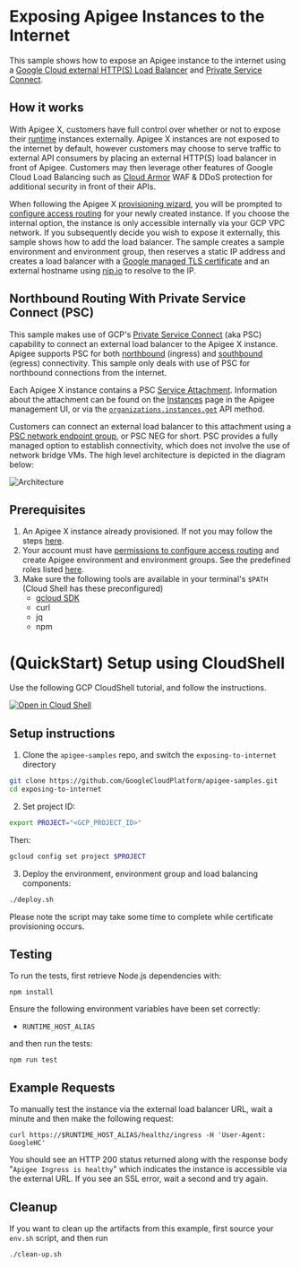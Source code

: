 # Exposing Apigee Instances to the Internet

This sample shows how to expose an Apigee instance to the internet using a [Google Cloud external HTTP(S) Load Balancer](https://cloud.google.com/load-balancing/docs/https) and [Private Service Connect](https://cloud.google.com/apigee/docs/api-platform/system-administration/northbound-networking-psc).

## How it works

With Apigee X, customers have full control over whether or not to expose their [runtime](https://cloud.google.com/apigee/docs/api-platform/get-started/what-apigee#componentsofapigeeedge-edgeapiservices) instances externally. Apigee X instances are not exposed to the internet by default, however customers may choose to serve traffic to external API consumers by placing an external HTTP(S) load balancer in front of Apigee. Customers may then leverage other features of Google Cloud Load Balancing such as [Cloud Armor](https://cloud.google.com/armor) WAF & DDoS protection for additional security in front of their APIs.

When following the Apigee X [provisioning wizard](https://cloud.google.com/apigee/docs/api-platform/get-started/wizard-select-project), you will be prompted to [configure access routing](https://cloud.google.com/apigee/docs/api-platform/get-started/configure-routing) for your newly created instance. If you choose the internal option, the instance is only accessible internally via your GCP VPC network. If you subsequently decide you wish to expose it externally, this sample shows how to add the load balancer. The sample creates a sample environment and environment group, then reserves a static IP address and creates a load balancer with a [Google managed TLS certificate](https://cloud.google.com/load-balancing/docs/ssl-certificates/google-managed-certs) and an external hostname using [nip.io](https://nip.io/) to resolve to the IP.

## Northbound Routing With Private Service Connect (PSC)

This sample makes use of GCP's [Private Service Connect](https://cloud.google.com/vpc/docs/private-service-connect) (aka PSC) capability to connect an external load balancer to the Apigee X instance.  Apigee supports PSC for both [northbound](https://cloud.google.com/apigee/docs/api-platform/system-administration/northbound-networking-psc) (ingress) and [southbound](https://cloud.google.com/apigee/docs/api-platform/architecture/southbound-networking-patterns-endpoints) (egress) connectivity.  This sample only deals with use of PSC for northbound connections from the internet.

Each Apigee X instance contains a PSC [Service Attachment](https://cloud.google.com/vpc/docs/about-vpc-hosted-services#service-attachments). Information about the attachment can be found on the [Instances](https://cloud.google.com/apigee/docs/api-platform/system-administration/instances) page in the Apigee management UI, or via the [`organizations.instances.get`](https://cloud.google.com/apigee/docs/reference/apis/apigee/rest/v1/organizations.instances/get) API method.

Customers can connect an external load balancer to this attachment using a [PSC network endpoint group](https://cloud.google.com/load-balancing/docs/negs#psc-neg), or PSC NEG for short.  PSC provides a fully managed option to establish connectivity, which does not involve the use of network bridge VMs.   The high level architecture is depicted in the diagram below:

![Architecture](https://cloud.google.com/static/apigee/docs/api-platform/images/psc-arch.png)

## Prerequisites
1. An Apigee X instance already provisioned. If not you may follow the steps [here](https://cloud.google.com/apigee/docs/api-platform/get-started/provisioning-intro).
2. Your account must have [permissions to configure access routing](https://cloud.google.com/apigee/docs/api-platform/get-started/permissions#access-routing-permissions) and create Apigee environment and environment groups. See the predefined roles listed [here](https://cloud.google.com/apigee/docs/api-platform/get-started/permissions#predefined-roles).
2. Make sure the following tools are available in your terminal's `$PATH` (Cloud Shell has these preconfigured)
    * [gcloud SDK](https://cloud.google.com/sdk/docs/install)
    * curl
    * jq
    * npm

# (QuickStart) Setup using CloudShell

Use the following GCP CloudShell tutorial, and follow the instructions.

[![Open in Cloud Shell](https://gstatic.com/cloudssh/images/open-btn.png)](https://ssh.cloud.google.com/cloudshell/open?cloudshell_git_repo=https://github.com/GoogleCloudPlatform/apigee-samples&cloudshell_git_branch=main&cloudshell_workspace=.&cloudshell_tutorial=exposing-to-internet/docs/cloudshell-tutorial.md)

## Setup instructions

1. Clone the `apigee-samples` repo, and switch the `exposing-to-internet` directory

```bash
git clone https://github.com/GoogleCloudPlatform/apigee-samples.git
cd exposing-to-internet
```

2. Set project ID:

```bash
export PROJECT="<GCP_PROJECT_ID>"
```

Then:
```bash
gcloud config set project $PROJECT
```

3. Deploy the environment, environment group and load balancing components:

```bash
./deploy.sh
```
Please note the script may take some time to complete while certificate provisioning occurs.

## Testing
To run the tests, first retrieve Node.js dependencies with:
```
npm install
```
Ensure the following environment variables have been set correctly:
* `RUNTIME_HOST_ALIAS`

and then run the tests:
```
npm run test
```

## Example Requests
To manually test the instance via the external load balancer URL, wait a minute and then make the following request:
```
curl https://$RUNTIME_HOST_ALIAS/healthz/ingress -H 'User-Agent: GoogleHC'
```

You should see an HTTP 200 status returned along with the response body "`Apigee Ingress is healthy`" which indicates the instance is accessible via the external URL. If you see an SSL error, wait a second and try again.

## Cleanup

If you want to clean up the artifacts from this example, first source your `env.sh` script, and then run

```bash
./clean-up.sh
```
